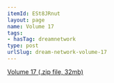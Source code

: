 ```yaml
---
itemId: ESt8JRnut
layout: page
name: Volume 17
tags:
- hasTag: dreamnetwork
type: post
urlSlug: dream-network-volume-17
---
```

<a href="files/Volume_17.zip" download>Volume 17 (.zip file, 32mb)</a>
